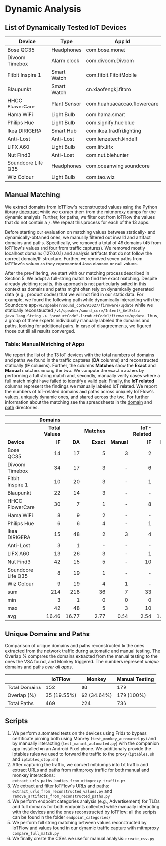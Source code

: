 # Dynamic Analysis



## List of Dynamically Tested IoT Devices

| **Device**          | **Type**          | **App Id**                  |
|---------------------|-------------------|-----------------------------|
| Bose QC35           | Headphones        | com.bose.monet              |
| Divoom Timebox      | Alarm clock       | com.divoom.Divoom           |
| Fitbit Inspire 1    | Smart Watch       | com.fitbit.FitbitMobile     |
| Blaupunkt           | Smart Watch       | cn.xiaofengkj.fitpro        |
| HHCC FlowerCare     | Plant Sensor      | com.huahuacaocao.flowercare |
| Hama WiFi           | Light Bulb        | com.hama.smart              |
| Philips Hue         | Light Bulb        | com.signify.hue.blue        |
| Ikea DIRIGERA       | Smart Hub         | com.ikea.tradfri.lighting   |
| Anti-Lost           | Anti-Lost         | com.lenzetech.kindelf       |
| LIFX A60            | Light Bulb        | com.lifx.lifx               |
| Nut Find3           | Anti-Lost         | com.nut.blehunter           |
| Soundcore Life Q35  | Headphones        | com.oceanwing.soundcore     |
| Wiz Colour          | Light Bulb        | com.tao.wiz                 |







## Manual Matching

We extract domains from IoTFlow's reconstructed values using the Python library [tldextract](https://github.com/john-kurkowski/tldextract) while we extract them from the mitmproxy dumps for the dynamic analysis. Further, for paths, we filter out from IoTFlow the values that do not contain a `/`. We repeat this process for each of the 13 apps.

Before starting our evaluation on matching values between statically- and dynamically-obtained ones, we manually filtered out invalid and artifact domains and paths. Specifically, we removed a total of 49 domains (45 from IoTFlow's values and four from traffic captures). We removed mostly localhost domains (127.0.0.1) and analysis artifacts that do not follow the correct domain/IP structure. Further, we removed seven paths from IoTFlow's values as they represented Java classes or null values.


After the pre-filtering, we start with our matching process described in Section 5. We adopt a full-string match to find the exact matching. Despite already yielding results, this approach is not particularly suited in this context as domains and paths might often rely on dynamically generated data (e.g., product codes) that we will not find in our static data. For example, we found the following path while dynamically interacting with the Soundcore app`/v1/speaker/sound_core/A3027/firmware/update` while we statically reconstructed `/v1/speaker/sound_core/Intent\_GetExtra java.lang.String -> "productCode"-[productCode]/firmware/update`.
Thus, a group of three experts individually manually labeled the domains and paths, looking for additional pairs. In case of disagreements, we figured those out till all results converged.




### Table: Manual Matching of Apps
We report the list of the 13 IoT devices with the total numbers of domains and paths we found in the traffic captures (**DA** columns) and reconstructed statically (**IF** columns). Further, the columns **Matches** show the **Exact** and **Manual** matches among the two. We compute the exact matches by performing a full string match and, secondly, manually verify cases where a full match might have failed to identify a valid pair.  Finally, the **IoT related** columns represent the findings we manually labeled IoT related. We report the numbers of IoT-related domains and paths across uniquely IoTFlow's values, uniquely dynamic ones, and shared across the two. For further information about the matching see the spreadsheets in the [domain](domain/) and [path](path/) directories.

|                     |     **Domains** |||||||                                                                                                                    **Paths**   |||||||
|---------------------|-----------------:|-----------------:|--------------------:|---------------------:|-----------------:|-----------------:|-------------------:|-----------------:|-----------------:|--------------------:|---------------------:|-----------------:|-----------------:|-------------------:|
|                     |**Total Values** ||                    **Matches**      ||                       **IoT-Related**|||                                   **Total Values**  ||                     **Matches**     ||                     **IoT-Related**  |||
|         **Device**  |        **IF**   |         **DA**  |         **Exact**  |         **Manual**  | **IF**          | **DA**          | **Both**          |         **IF**  |         **DA**  |         **Exact**  |         **Manual**  |         **IF**  |         **DA**  |         **Both**  |
| Bose QC35           | 14              | 17              | 5                  | 3                   | 2               | 1               | 5                 | 33              | 39              | 4                  | -                   | 11              | 11              | 3                 |
| Divoom Timebox      | 34              | 17              | 3                  | -                   | 6               | 4               | 1                 | 57              | 48              | 4                  | -                   | 37              | 32              | 4                 |
| Fitbit Inspire 1    | 10              | 20              | 3                  | -                   | 1               | 2               | 3                 | 33              | 54              | -                  | 17                  | 11              | 26              | 17                |
| Blaupunkt           | 22              | 14              | 3                  | -                   | -               | -               | 1                 | 29              | 17              | 1                  | -                   | 16              | 6               | 1                 |
| HHCC FlowerCare     | 30              | 7               | 1                  | -                   | 8               | 2               | 1                 | 46              | 4               | -                  | 1                   | 31              | 1               | -                 |
| Hama WiFi           | 8               | 9               | 2                  | -                   | -               | 4               | 1                 | 13              | 9               | 1                  | 1                   | 6               | 4               | 2                 |
| Philips Hue         | 6               | 6               | 4                  | -                   | 1               | -               | 1                 | 26              | 7               | 2                  | 1                   | 1               | 2               | 1                 |
| Ikea DIRIGERA       | 15              | 48              | 2                  | 3                   | 4               | 1               | 1                 | 77              | 51              | 1                  | 1                   | 45              | -               | -                 |
| Anti-Lost           | 3               | 1               | -                  | -                   | -               | -               | -                 | 2               | 1               | -                  | -                   | -               | -               | -                 |
| LIFX A60            | 13              | 26              | 3                  | -                   | 1               | 1               | 2                 | 44              | 34              | 5                  | 3                   | 19              | 10              | 7                 |
| Nut Find3           | 42              | 15              | 5                  | -                   | 10              | -               | 2                 | 54              | 17              | 2                  | 1                   | 8               | 3               | 2                 |
| Soundcore Life Q35  | 8               | 19              | 1                  | -                   | -               | 2               | 1                 | 66              | 39              | 8                  | 5                   | 45              | 8               | 12                |
| Wiz Colour          | 9               | 19              | 4                  | 1                   | -               | 2               | 2                 | 16              | 17              | 2                  | 2                   | 1               | 7               | 1                 |
|        sum          | 214             | 218             | 36                 | 7                   | 33              | 19              | 21                | 496             | 337             | 30                 | 32                  | 231             | 110             | 50                |
|       min           | 3               | 1               | 0                  | 0                   | 0               | 0               | 0                 | 2               | 1               | 0                  | 0                   | 0               | 0               | 0                 |
|       max           | 42              | 48              | 5                  | 3                   | 10              | 4               | 5                 | 77              | 54              | 8                  | 17                  | 45              | 32              | 17                |
|       avg           | 16.46           | 16.77           | 2.77               | 0.54                | 2.54            | 1.46            | 1.62              | 38.15           | 25.92           | 2.31               | 2.46                | 17.77           | 8.46            | 3.85              |




## Unique Domains and Paths
Comparison of unique domains and paths reconstructed to the ones extracted from the network traffic during automatic and manual testing. The Overlap % compares the domains extracted from the manual testing to the ones the VSA found, and Monkey triggered.
The numbers represent *unique* domains and paths *over all apps*.

|               | **IoTFlow**       | **Monkey**      | **Manual Testing**     |
|---------------|-------------------|-----------------|------------------------|
| Total Domains | 152               | 88              | 179                    |
| Overlap (%)   | 35 (19.55%)       | 62 (34.64%)     | 179 (100%)             |
| Total Paths   | 469               | 224             | 736                    |

## Scripts

1. We perform automated tests on the devices using Frida to bypass certificate pinning both using Monkey (`test_monkey_automated.py`) and by manually interacting (`test_manual_automated.py`) with the companion app installed on an Android Pixel phone. We additionally provide the iptables rules we used to forward the traffic to the proxy (`iptables.sh` and `iptables_stop.sh`)
2. After capturing the traffic, we convert mitdumps into txt traffic and extract URLs and paths from mitmproxy traffic for both manual and monkey interactions: `extract_urls_paths_bodies_from_mitmproxy_traffic.py`
3. We extract and filter IoTFlow's URLs and paths: `extract_urls_from_reconstructed_values.py` and `remove_artifacts_from_reconstructed_paths.py`
4. We perform endpoint categories analysis (e.g., Advertisement) for TLDs and full domains for both endpoints collected while manually interacting with the devices and the ones reconstructed by IoTFlow: all the scripts can be found in the folder `endpoint_categories/`
5. We perform full string matching between values reconstructed by IoTFlow and values found in our dynamic traffic capture with mitmproxy `compare_full_match.py`
6. We finally create the CSVs we use for manual analysis: `create_csv.py`